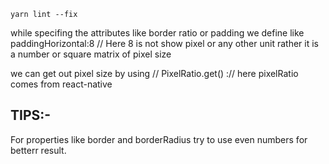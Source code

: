 ```shell
yarn lint --fix
```
while specifing the attributes like border ratio or padding 
we define like paddingHorizontal:8   // Here 8 is not show pixel or any other unit rather it is a number or square matrix of pixel size

we can get out pixel size by using // PixelRatio.get() :// here pixelRatio comes from react-native


## TIPS:- 
For properties like border and borderRadius try to use even numbers for betterr result.